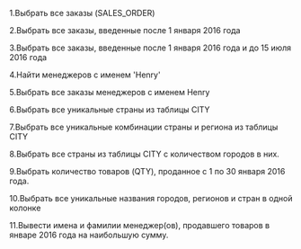 1.Выбрать все заказы (SALES_ORDER)

2.Выбрать все заказы, введенные после 1 января 2016 года

3.Выбрать все заказы, введенные после 1 января 2016 года и до 15 июля 2016 года

4.Найти менеджеров с именем 'Henry'

5.Выбрать все заказы менеджеров с именем Henry

6.Выбрать все уникальные страны из таблицы CITY

7.Выбрать все уникальные комбинации страны и региона из таблицы CITY

8.Выбрать все страны из таблицы CITY с количеством городов в них.

9.Выбрать количество товаров (QTY), проданное с 1 по 30 января 2016 года.

10.Выбрать все уникальные названия городов, регионов и стран в одной колонке

11.Вывести имена и фамилии менеджер(ов), продавшего товаров в январе 2016 года на наибольшую сумму.
